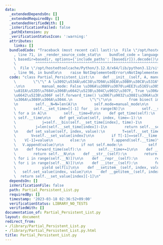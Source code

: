 ```yaml
---
data:
  _extendedDependsOn: []
  _extendedRequiredBy: []
  _extendedVerifiedWith: []
  _isVerificationFailed: false
  _pathExtension: py
  _verificationStatusIcon: ':warning:'
  attributes:
    links: []
  bundledCode: "Traceback (most recent call last):\n  File \"/opt/hostedtoolcache/Python/3.12.0/x64/lib/python3.12/site-packages/onlinejudge_verify/documentation/build.py\"\
    , line 71, in _render_source_code_stat\n    bundled_code = language.bundle(stat.path,\
    \ basedir=basedir, options={'include_paths': [basedir]}).decode()\n          \
    \         ^^^^^^^^^^^^^^^^^^^^^^^^^^^^^^^^^^^^^^^^^^^^^^^^^^^^^^^^^^^^^^^^^^^^^^^^^^^^^^^^^\n\
    \  File \"/opt/hostedtoolcache/Python/3.12.0/x64/lib/python3.12/site-packages/onlinejudge_verify/languages/python.py\"\
    , line 96, in bundle\n    raise NotImplementedError\nNotImplementedError\n"
  code: "class Partial_Persistent_List:\n    def __init__(self, A, manual_mode=False):\n\
    \        \"\"\" A \u3092\u534A\u6C38\u7D9A\u30EA\u30B9\u30C8\u5316\u3059\u308B\
    .\n\n        manual_mode: False \u306A\u3089\u3070\u4EE3\u5165\u3059\u308B\u3068\
    \u81EA\u52D5\u7684\u306B\u6642\u523B\u304C\u9032\u307F, True \u306A\u3089\u3070\
    \u6642\u523B\u306F self.forward_time() \u3067\u9032\u3081\u306A\u3051\u308C\u3070\
    \u306A\u3089\u306A\u3044.\n        \"\"\"\n\n        from bisect import bisect_left\n\
    \n        self.__N=N=len(A)\n        self.mode=manual_mode\n\n        self.__bis=bisect_left\n\
    \        self.__set_time=[[-1] for _ in range(N)]\n        self.__set_value=[[a]\
    \ for a in A]\n        self.__time=0\n\n    def get_time(self):\n        return\
    \ self.__time\n\n    def get_value(self, index, time=-1):\n        if time>=0:\n\
    \            j=self.__bis(self.__set_time[index], time)-1\n        else:\n   \
    \         j=len(self.__set_time[index])-1\n        return self.__set_value[index][j]\n\
    \n    def set_value(self, index, value):\n        T=self.__set_time[index]\n \
    \       V=self.__set_value[index]\n\n        if T[-1]==self.__time:\n        \
    \    V[-1]=value\n        else:\n            T.append(self.__time)\n         \
    \   V.append(value)\n\n        if not self.mode:\n            self.__time+=1\n\
    \n    def forward_time(self):\n        self.__time+=1\n\n    def __len__(self):\n\
    \        return self.__N\n\n    def __str__(self):\n        return str([self[i]\
    \ for i in range(self.__N)])\n\n    def __repr__(self):\n        return repr([self[i]\
    \ for i in range(self.__N)])\n\n    def __iter__(self):\n        for i in range(self.__N):\n\
    \            yield self[i]\n\n    def __setitem__(self, index, value):\n     \
    \   self.set_value(index, value)\n\n    def __getitem__(self, index):\n      \
    \  return self.__set_value[index][-1]\n"
  dependsOn: []
  isVerificationFile: false
  path: Partial_Persistent_List.py
  requiredBy: []
  timestamp: '2023-03-18 02:36:52+09:00'
  verificationStatus: LIBRARY_NO_TESTS
  verifiedWith: []
documentation_of: Partial_Persistent_List.py
layout: document
redirect_from:
- /library/Partial_Persistent_List.py
- /library/Partial_Persistent_List.py.html
title: Partial_Persistent_List.py
---
```

